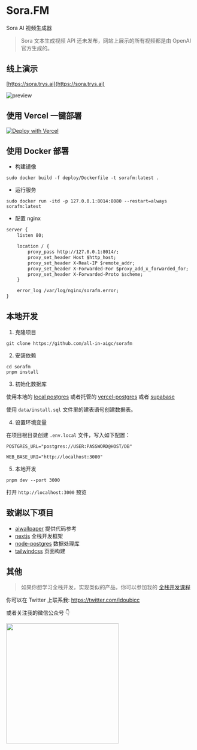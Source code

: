 # Sora.FM

Sora AI 视频生成器

> Sora 文本生成视频 API 还未发布，网站上展示的所有视频都是由 OpenAI 官方生成的。

## 线上演示

[https://sora.trys.ai](https://sora.trys.ai)

![preview](./preview_cn.png)

## 使用 Vercel 一键部署

[![Deploy with Vercel](https://vercel.com/button)](https://vercel.com/new/clone?repository-url=https%3A%2F%2Fgithub.com%2Fall-in-aigc%2Fsorafm&env=POSTGRES_URL,WEB_BASE_URI&envDescription=POSTGRES_URL%20needed%20for%20the%20application&project-name=my-sora-project&repository-name=my-sora-project&redirect-url=https%3A%2F%2Fsora.trys.ai&demo-title=Sora.FM&demo-description=Sora%20AI%20Video%20generator&demo-url=https%3A%2F%2Fsora.trys.ai&demo-image=https%3A%2F%2Fgithub.com%2Fall-in-aigc%2Fsorafm%2Fraw%2Fmain%2Fpreview.png)

## 使用 Docker 部署

- 构建镜像

```shell
sudo docker build -f deploy/Dockerfile -t sorafm:latest .
```

- 运行服务

```shell
sudo docker run -itd -p 127.0.0.1:8014:8080 --restart=always sorafm:latest
```

- 配置 nginx

```txt
server {
    listen 80;

    location / {
        proxy_pass http://127.0.0.1:8014/;
        proxy_set_header Host $http_host;
        proxy_set_header X-Real-IP $remote_addr;
        proxy_set_header X-Forwarded-For $proxy_add_x_forwarded_for;
        proxy_set_header X-Forwarded-Proto $scheme;
    }

    error_log /var/log/nginx/sorafm.error;
}
```

## 本地开发

1. 克隆项目

```shell
git clone https://github.com/all-in-aigc/sorafm
```

2. 安装依赖

```shell
cd sorafm
pnpm install
```

3. 初始化数据库

使用本地的 [local postgres](https://wiki.postgresql.org/wiki/Homebrew) 或者托管的 [vercel-postgres](https://vercel.com/docs/storage/vercel-postgres) 或者 [supabase](https://supabase.com/)

使用 `data/install.sql` 文件里的建表语句创建数据表。

4. 设置环境变量

在项目根目录创建 `.env.local` 文件，写入如下配置：

```
POSTGRES_URL="postgres://USER:PASSWORD@HOST/DB"

WEB_BASE_URI="http://localhost:3000"
```

5. 本地开发

```shell
pnpm dev --port 3000
```

打开 `http://localhost:3000` 预览

## 致谢以下项目

- [aiwallpaper](https://aiwallpaper.shop) 提供代码参考
- [nextjs](https://nextjs.org/docs) 全栈开发框架
- [node-postgres](https://node-postgres.com/) 数据处理库
- [tailwindcss](https://tailwindcss.com/) 页面构建

## 其他

> 如果你想学习全栈开发，实现类似的产品，你可以参加我的 [全栈开发课程](https://mp.weixin.qq.com/s/4duIpeZkmqlKPa4jrcUdIA)

你可以在 Twitter 上联系我: https://twitter.com/idoubicc

或者关注我的微信公众号 👇

<img src="https://zknown-1251007641.cos.ap-guangzhou.myqcloud.com/images/20240130090120.png" width="300" height="320" />
